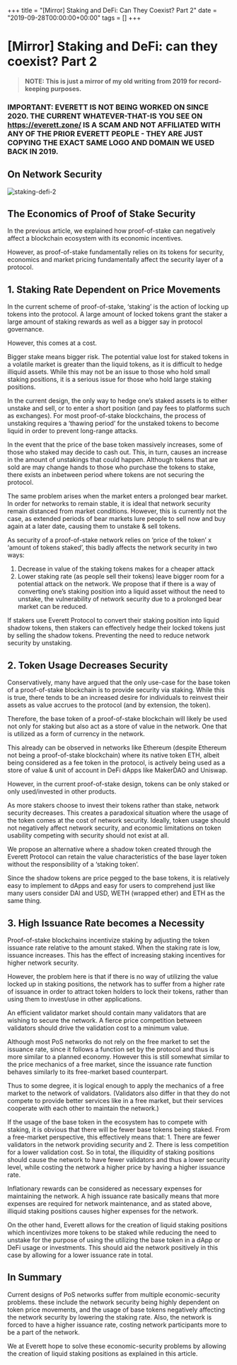 +++
title = "[Mirror] Staking and DeFi: Can They Coexist? Part 2"
date = "2019-09-28T00:00:00+00:00"
tags = []
+++

# [Mirror] Staking and DeFi: can they coexist? Part 2

> **NOTE: This is just a mirror of my old writing from 2019 for record-keeping purposes.**

### IMPORTANT: EVERETT IS NOT BEING WORKED ON SINCE 2020. THE CURRENT WHATEVER-THAT-IS YOU SEE ON https://everett.zone/ IS A SCAM AND NOT AFFILIATED WITH ANY OF THE PRIOR EVERETT PEOPLE - THEY ARE JUST COPYING THE EXACT SAME LOGO AND DOMAIN WE USED BACK IN 2019. 

## On Network Security

![staking-defi-2](/images/mirror-staking-defi-2/staking-defi-2-1.png)

## The Economics of Proof of Stake Security
In the previous article, we explained how proof-of-stake can negatively affect a blockchain ecosystem with its economic incentives.

However, as proof-of-stake fundamentally relies on its tokens for security, economics and market pricing fundamentally affect the security layer of a protocol.

## 1. Staking Rate Dependent on Price Movements
In the current scheme of proof-of-stake, ‘staking’ is the action of locking up tokens into the protocol. A large amount of locked tokens grant the staker a large amount of staking rewards as well as a bigger say in protocol governance.

However, this comes at a cost.

Bigger stake means bigger risk. The potential value lost for staked tokens in a volatile market is greater than the liquid tokens, as it is difficult to hedge illiquid assets. While this may not be an issue to those who hold small staking positions, it is a serious issue for those who hold large staking positions.

In the current design, the only way to hedge one’s staked assets is to either unstake and sell, or to enter a short position (and pay fees to platforms such as exchanges). For most proof-of-stake blockchains, the process of unstaking requires a ‘thawing period’ for the unstaked tokens to become liquid in order to prevent long-range attacks.

In the event that the price of the base token massively increases, some of those who staked may decide to cash out. This, in turn, causes an increase in the amount of unstakings that could happen. Although tokens that are sold are may change hands to those who purchase the tokens to stake, there exists an inbetween period where tokens are not securing the protocol.

The same problem arises when the market enters a prolonged bear market. In order for networks to remain stable, it is ideal that network security remain distanced from market conditions. However, this is currently not the case, as extended periods of bear markets lure people to sell now and buy again at a later date, causing them to unstake & sell tokens.

As security of a proof-of-stake network relies on ‘price of the token’ x ‘amount of tokens staked’, this badly affects the network security in two ways:

1. Decrease in value of the staking tokens makes for a cheaper attack
2. Lower staking rate (as people sell their tokens) leave bigger room for a potential attack on the network.
We propose that if there is a way of converting one’s staking position into a liquid asset without the need to unstake, the vulnerability of network security due to a prolonged bear market can be reduced.

If stakers use Everett Protocol to convert their staking position into liquid shadow tokens, then stakers can effectively hedge their locked tokens just by selling the shadow tokens. Preventing the need to reduce network security by unstaking.

## 2. Token Usage Decreases Security
Conservatively, many have argued that the only use-case for the base token of a proof-of-stake blockchain is to provide security via staking. While this is true, there tends to be an increased desire for individuals to reinvest their assets as value accrues to the protocol (and by extension, the token).

Therefore, the base token of a proof-of-stake blockchain will likely be used not only for staking but also act as a store of value in the network. One that is utilized as a form of currency in the network.

This already can be observed in networks like Ethereum (despite Ethereum not being a proof-of-stake blockchain) where its native token ETH, albeit being considered as a fee token in the protocol, is actively being used as a store of value & unit of account in DeFi dApps like MakerDAO and Uniswap.

However, in the current proof-of-stake design, tokens can be only staked or only used/invested in other products.

As more stakers choose to invest their tokens rather than stake, network security decreases. This creates a paradoxical situation where the usage of the token comes at the cost of network security. Ideally, token usage should not negatively affect network security, and economic limitations on token usability competing with security should not exist at all.

We propose an alternative where a shadow token created through the Everett Protocol can retain the value characteristics of the base layer token without the responsibility of a ‘staking token’.

Since the shadow tokens are price pegged to the base tokens, it is relatively easy to implement to dApps and easy for users to comprehend just like many users consider DAI and USD, WETH (wrapped ether) and ETH as the same thing.

## 3. High Issuance Rate becomes a Necessity
Proof-of-stake blockchains incentivize staking by adjusting the token issuance rate relative to the amount staked. When the staking rate is low, issuance increases. This has the effect of increasing staking incentives for higher network security.

However, the problem here is that if there is no way of utilizing the value locked up in staking positions, the network has to suffer from a higher rate of issuance in order to attract token holders to lock their tokens, rather than using them to invest/use in other applications.

An efficient validator market should contain many validators that are wishing to secure the network. A fierce price competition between validators should drive the validation cost to a minimum value.

Although most PoS networks do not rely on the free market to set the issuance rate, since it follows a function set by the protocol and thus is more similar to a planned economy. However this is still somewhat similar to the price mechanics of a free market, since the issuance rate function behaves similarly to its free-market based counterpart.

Thus to some degree, it is logical enough to apply the mechanics of a free market to the network of validators. (Validators also differ in that they do not compete to provide better services like in a free market, but their services cooperate with each other to maintain the network.)

If the usage of the base token in the ecosystem has to compete with staking, it is obvious that there will be fewer base tokens being staked. From a free-market perspective, this effectively means that: 1. There are fewer validators in the network providing security and 2. There is less competition for a lower validation cost. So in total, the illiquidity of staking positions should cause the network to have fewer validators and thus a lower security level, while costing the network a higher price by having a higher issuance rate.

Inflationary rewards can be considered as necessary expenses for maintaining the network. A high issuance rate basically means that more expenses are required for network maintenance, and as stated above, illiquid staking positions causes higher expenses for the network.

On the other hand, Everett allows for the creation of liquid staking positions which incentivizes more tokens to be staked while reducing the need to unstake for the purpose of using the utilizing the base token in a dApp or DeFi usage or investments. This should aid the network positively in this case by allowing for a lower issuance rate in total.

## In Summary
Current designs of PoS networks suffer from multiple economic-security problems. these include the network security being highly dependent on token price movements, and the usage of base tokens negatively affecting the network security by lowering the staking rate. Also, the network is forced to have a higher issuance rate, costing network participants more to be a part of the network.

We at Everett hope to solve these economic-security problems by allowing the creation of liquid staking positions as explained in this article.